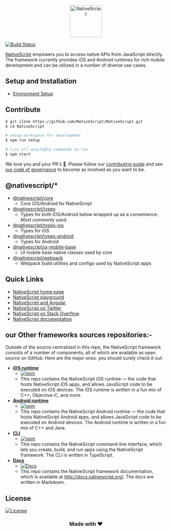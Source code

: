 <p align="center">
  <a href="http://www.nativescript.org">
    <img alt="NativeScript" src="https://d1lfyz5kwt8vu9.cloudfront.net/nativescript-logo-2021.png" width="100"/>
  </a>
</p>

[![Build Status](https://travis-ci.org/NativeScript/NativeScript.svg?branch=master)](https://travis-ci.org/NativeScript/NativeScript)


[NativeScript](http://www.nativescript.org) empowers you to access native APIs from JavaScript directly. The framework currently provides iOS and Android runtimes for rich mobile development and can be utilized in a number of diverse use cases.

## Setup and Installation

* [Environment Setup](https://docs.nativescript.org/environment-setup.html)

## Contribute

```bash
$ git clone https://github.com/NativeScript/NativeScript.git
$ cd NativeScript

# setup workspace for development
$ npm run setup

# list all available commands to run
$ npm start
```

We love you and your PR's 🤗. Please follow our [contributing guide](https://github.com/NativeScript/NativeScript/blob/master/tools/notes/CONTRIBUTING.md) and see [our code of governance](https://github.com/NativeScript/management/blob/master/nativescript-governance.md) to become as involved as you want to be.

## @nativescript/*

* [@nativescript/core](https://github.com/NativeScript/NativeScript/tree/master/packages/core)
  * Core iOS/Android for NativeScript
* [@nativescript/types](https://www.npmjs.com/package/@nativescript/types)
  * Types for both iOS/Android below wrapped up as a convenience. *Most commonly used.*
* [@nativescript/types-ios](https://github.com/NativeScript/NativeScript/tree/master/packages/types-ios)
  * Types for iOS
* [@nativescript/types-android](https://github.com/NativeScript/NativeScript/tree/master/packages/types-android)
  * Types for Android
* [@nativescript/ui-mobile-base](https://github.com/NativeScript/NativeScript/tree/master/packages/ui-mobile-base)
  * UI mobile base native classes used by core
* [@nativescript/webpack](https://github.com/NativeScript/NativeScript/tree/master/packages/webpack)
  * Webpack build utilities and configs used by NativeScript apps

## Quick Links

- [NativeScript home page](https://nativescript.org)
- [NativeScript playground](https://play.nativescript.org)
- [NativeScript and Angular](https://play.nativescript.org/?template=play-ng&tutorial=getting-started-ng)
- [NativeScript on Twitter](http://twitter.com/NativeScript)
- [NativeScript on Stack Overflow](http://stackoverflow.com/questions/tagged/nativescript)
- [NativeScript documentation](https://docs.nativescript.org/)

## our Other frameworks sources repositories:-

Outside of the source centralized in this repo, the NativeScript framework consists of a number of components, all of which are available as open source on GitHub. Here are the major ones. you should surely check it out:

- **[iOS runtime](https://github.com/NativeScript/ns-v8ios-runtime)**
	- [![npm](https://img.shields.io/npm/dm/tns-ios.svg)](https://www.npmjs.com/package/@nativescript/ios) 
	- This repo contains the NativeScript iOS runtime — the code that hosts NativeScript iOS apps, and allows JavaScript code to be executed on iOS devices. The iOS runtime is written in a fun mix of C++, Objective-C, and more.
- **[Android runtime](https://github.com/NativeScript/android-runtime)**
	- [![npm](https://img.shields.io/npm/dm/tns-android.svg)](https://www.npmjs.com/package/tns-android) 
	- This repo contains the NativeScript Android runtime — the code that hosts NativeScript Android apps, and allows JavaScript code to be executed on Android devices. The Android runtime is written in a fun mix of C++ and Java.
- **[CLI](//github.com/NativeScript/nativescript-cli)**
	- [![npm](https://img.shields.io/npm/dm/nativescript.svg)](https://www.npmjs.com/package/nativescript) 
	- This repo contains the NativeScript command-line interface, which lets you create, build, and run apps using the NativeScript framework. The CLI is written in TypeScript.
- **[Docs](//github.com/NativeScript/docs-new)**
	- [![Docs](https://img.shields.io/badge/Docs-NativeScript-brightgreen)](https://docs.nativescript.org/)
	- This repo contains the NativeScript framework documentation, which is available at <http://docs.nativescript.org/>. The docs are written in Markdown.

## License
[![License](https://img.shields.io/badge/License-Apache%202.0-blue.svg)](https://github.com/NativeScript/NativeScript/blob/master/LICENSE)

<h3 align="center">Made with ❤️</h3>

